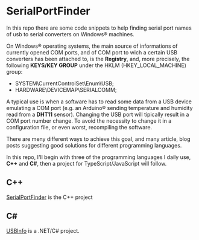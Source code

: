 # SerialPortFinder

In this repo there are some code snippets to help finding serial port names of usb to serial converters on Windows&reg; machines. 

On Windows&reg; operating systems, the main source of informations of currently opened COM ports, and of COM port to wich a certain USB converters has been attached to, is the **Registry**, and, more precisely, the following **KEYS/KEY GROUP** under the HKLM (HKEY_LOCAL_MACHINE) group:

- SYSTEM\\CurrentControlSet\\Enum\\USB;
- HARDWARE\\DEVICEMAP\\SERIALCOMM;

A typical use is when a software has to read some data from a USB device emulating a COM port (e.g. an Arduino&reg; sending temperature and humidity read from a **DHT11** sensor). Changing the USB port will tipically result in a COM port number change. To avoid the necessity to change it in a configuration file, or even worst, recompiling the software.

There are meny different ways to achieve this goal, and many article, blog posts suggesting good solutions for different programming languages.

In this repo, I'll begin with three of the programming languages I daily use, **C++** and **C#**, then a project for TypeScript/JavaScript will follow.

## C++

[SerialPortFinder](https://github.com/alien70/SerialPortFinder/tree/master/COMPortSelection) is the C++ project 

## C#

[USBInfo](https://github.com/alien70/SerialPortFinder/tree/master/USBInfo) is a .NET/C# project.